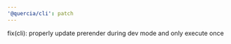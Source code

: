 ```yaml
---
'@quercia/cli': patch
---
```


fix(cli): properly update prerender during dev mode and only execute once
